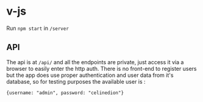 # v-js

Run `npm start` in `/server`

## API

The api is at `/api/` and all the endpoints are private, just access it via a browser to easily enter the http auth. There is no front-end to register users but the app does use proper authentication and user data from it's database, so for testing purposes the available user is :

`{username: "admin", password: "celinedion"}`
